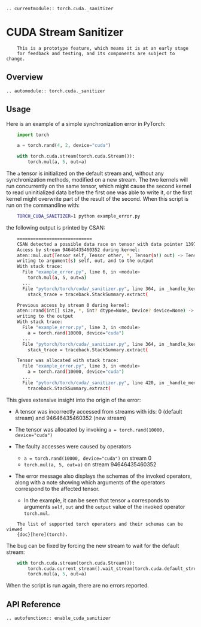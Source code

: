 ```{eval-rst}
.. currentmodule:: torch.cuda._sanitizer
```

# CUDA Stream Sanitizer

```{note}
    This is a prototype feature, which means it is at an early stage
    for feedback and testing, and its components are subject to change.
```

## Overview

```{eval-rst}
.. automodule:: torch.cuda._sanitizer
```

## Usage

Here is an example of a simple synchronization error in PyTorch:

```python
    import torch

    a = torch.rand(4, 2, device="cuda")

    with torch.cuda.stream(torch.cuda.Stream()):
        torch.mul(a, 5, out=a)
```

The ``a`` tensor is initialized on the default stream and, without any synchronization
methods, modified on a new stream. The two kernels will run concurrently on the same tensor,
which might cause the second kernel to read uninitialized data before the first one was able
to write it, or the first kernel might overwrite part of the result of the second.
When this script is run on the commandline with:

```bash
    TORCH_CUDA_SANITIZER=1 python example_error.py
```

the following output is printed by CSAN:

```bash
    ============================
    CSAN detected a possible data race on tensor with data pointer 139719969079296
    Access by stream 94646435460352 during kernel:
    aten::mul.out(Tensor self, Tensor other, *, Tensor(a!) out) -> Tensor(a!)
    writing to argument(s) self, out, and to the output
    With stack trace:
      File "example_error.py", line 6, in <module>
        torch.mul(a, 5, out=a)
      ...
      File "pytorch/torch/cuda/_sanitizer.py", line 364, in _handle_kernel_launch
        stack_trace = traceback.StackSummary.extract(

    Previous access by stream 0 during kernel:
    aten::rand(int[] size, *, int? dtype=None, Device? device=None) -> Tensor
    writing to the output
    With stack trace:
      File "example_error.py", line 3, in <module>
        a = torch.rand(10000, device="cuda")
      ...
      File "pytorch/torch/cuda/_sanitizer.py", line 364, in _handle_kernel_launch
        stack_trace = traceback.StackSummary.extract(

    Tensor was allocated with stack trace:
      File "example_error.py", line 3, in <module>
        a = torch.rand(10000, device="cuda")
      ...
      File "pytorch/torch/cuda/_sanitizer.py", line 420, in _handle_memory_allocation
        traceback.StackSummary.extract(
```

This gives extensive insight into the origin of the error:

- A tensor was incorrectly accessed from streams with ids: 0 (default stream) and 94646435460352 (new stream)
- The tensor was allocated by invoking ``a = torch.rand(10000, device="cuda")``
- The faulty accesses were caused by operators
    - ``a = torch.rand(10000, device="cuda")`` on stream 0
    - ``torch.mul(a, 5, out=a)`` on stream 94646435460352
- The error message also displays the schemas of the invoked operators, along with a note
  showing which arguments of the operators correspond to the affected tensor.

  - In the example, it can be seen that tensor ``a`` corresponds to arguments ``self``, ``out``
    and the ``output`` value of the invoked operator ``torch.mul``.

```{seealso}
    The list of supported torch operators and their schemas can be viewed
    {doc}[here](torch).
```

The bug can be fixed by forcing the new stream to wait for the default stream:

```python
    with torch.cuda.stream(torch.cuda.Stream()):
        torch.cuda.current_stream().wait_stream(torch.cuda.default_stream())
        torch.mul(a, 5, out=a)
```

When the script is run again, there are no errors reported.

## API Reference

```{eval-rst}
.. autofunction:: enable_cuda_sanitizer
```